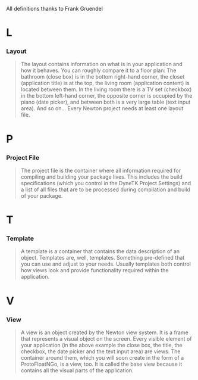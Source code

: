 All definitions thanks to Frank Gruendel

# L #

### Layout ###
> The layout contains information on what is in your application and how it behaves.
> You can roughly compare it to a floor plan: The bathroom (close box) is in the
> bottom right-hand corner, the closet (application title) is at the top, the
> living room (application content) is located between them. In the living room
> there is a TV set (checkbox) in the bottom left-hand corner, the opposite
> corner is occupied by the piano (date picker), and between both is a very
> large table (text input area). And so on...
> Every Newton project needs at least one layout file.

# P #

### Project File ###
> The project file is the container where all information required for compiling and
> building your package lives. This includes the build specifications (which you control
> in the DyneTK Project Settings) and a list of all files that are to be processed during
> compilation and build of your package.

# T #

### Template ###
> A template is a container that contains the data description of an object. Templates
> are, well, templates. Something pre-defined that you can use and adjust to your
> needs. Usually templates both control how views look and provide functionality
> required within the application.

# V #

### View ###
> A view is an object created by the Newton view system. It is a frame that represents
> a visual object on the screen. Every visible element of your
> application (in the above example the close box, the title, the checkbox,
> the date picker and the text input area) are views. The container around them,
> which you will soon create in the form of a ProtoFloatNGo, is a view, too.
> It is called the base view because it contains all the visual parts of
> the application.